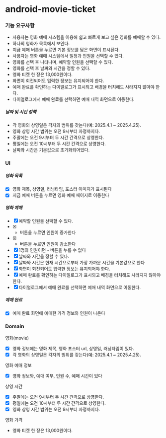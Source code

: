 # android-movie-ticket

### 기능 요구사항
- 사용자는 영화 예매 시스템을 이용해 쉽고 빠르게 보고 싶은 영화를 예매할 수 있다.
- 하나의 영화가 목록에서 보인다.
- 지금 예매 버튼을 누르면 기본 정보를 담은 화면이 표시된다.
- 사용자는 영화 예매 시스템에서 일정과 인원을 선택할 수 있다.
- 영화를 선택 후 나타나며, 예약할 인원을 선택할 수 있다.
- 영화를 선택 후 날짜와 시간을 정할 수 있다.
- 영화 티켓 한 장은 13,000원이다.
- 화면이 회전되어도 입력한 정보는 유지되어야 한다.
- 예매 완료를 확인하는 다이얼로그가 표시되고 배경을 터치해도 사라지지 않아야 한다.
- 다이얼로그에서 예매 완료를 선택하면 예매 내역 화면으로 이동한다.
##### 날짜 및 시간 정책
- 각 영화의 상영일은 각자의 범위를 갖는다(예: 2025.4.1 ~ 2025.4.25).
- 영화 상영 시간 범위는 오전 9시부터 자정까지다.
- 주말에는 오전 9시부터 두 시간 간격으로 상영한다.
- 평일에는 오전 10시부터 두 시간 간격으로 상영한다.
- 날짜와 시간은 기본값으로 초기화되어있다.

### UI
##### 영화 목록
- [x] 영화 제목, 상영일, 러닝타임, 포스터 이미지가 표시된다
- [x] 지금 예매 버튼을 누르면 영화 예매 페이지로 이동한다

##### 영화 예매
- [x] 예약할 인원을 선택할 수 있다.
- [x] 
  + 버튼을 누르면 인원이 증가한다
- [x] 
  - 버튼을 누르면 인원이 감소한다
- [X] 1명의 인원이면 - 버튼을 누를 수 없다
- [x] 날짜와 시간을 정할 수 있다.
- [x] 날짜와 시간은 현재 시간으로부터 가장 가까운 시간을 기본값으로 한다
- [x] 화면이 회전되어도 입력한 정보는 유지되어야 한다.
- [X] 예매 완료를 확인하는 다이얼로그가 표시되고 배경을 터치해도 사라지지 않아야 한다.
- [X] 다이얼로그에서 예매 완료를 선택하면 예매 내역 화면으로 이동한다.

##### 예매 완료
- [x] 예매 완료 화면에 예매한 가격 정보와 인원이 나온다


### Domain

영화(movie)
- [X] 영화 정보에는 영화 제목, 영화 포스터 url, 상영일, 러닝타임이 있다.
- [X] 각 영화의 상영일은 각자의 범위를 갖는다(예: 2025.4.1 ~ 2025.4.25).

영화 예매 정보
- [x] 영화 정보와, 예매 여부, 인원 수, 예매 시간이 있다

상영 시간
- [x] 주말에는 오전 9시부터 두 시간 간격으로 상영한다.
- [x] 평일에는 오전 10시부터 두 시간 간격으로 상영한다.
- [x] 영화 상영 시간 범위는 오전 9시부터 자정까지다.

영화 가격
- 영화 티켓 한 장은 13,000원이다.







